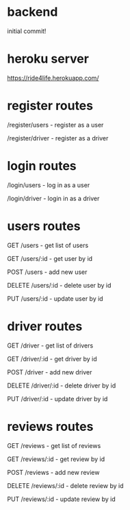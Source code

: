 # backend
initial commit!

# heroku server
https://ride4life.herokuapp.com/


# register routes
/register/users - register as a user

/register/driver - register as a driver 

# login routes
/login/users - log in as a user

/login/driver - login in as a driver

# users routes
GET /users - get list of users

GET /users/:id - get user by id

POST /users - add new user 

DELETE /users/:id - delete user by id

PUT /users/:id - update user by id

# driver routes
GET /driver - get list of drivers

GET /driver/:id - get driver by id

POST /driver - add new driver

DELETE /driver/:id - delete driver by id

PUT /driver/:id - update driver by id 

# reviews routes
GET /reviews - get list of reviews

GET /reviews/:id - get review by id

POST /reviews - add new review

DELETE /reviews/:id - delete review by id

PUT /reviews/:id - update review by id
